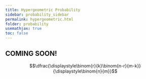 ```yaml
---
title: Hypergeometric Probability
sidebar: probability_sidebar
permalink: hypergeometric.html
folder: probability
usemathjax: true
toc: false
---
```


## COMING SOON!


$$\dfrac{\displaystyle\binom{r}{k}\binom{n-r}{m-k}}{\displaystyle\binom{n}{m}}$$
